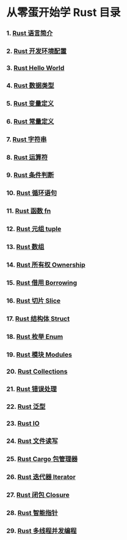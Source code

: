 # 从零蛋开始学 Rust 目录

### 1. [Rust 语言简介]()
### 2. [Rust 开发环境配置]()
### 3. [Rust Hello World]()
### 4. [Rust 数据类型]()
### 5. [Rust 变量定义]()
### 6. [Rust 常量定义]()
### 7. [Rust 字符串]()
### 8. [Rust 运算符]()
### 9. [Rust 条件判断]()
### 10. [Rust 循环语句]()
### 11. [Rust 函数 fn]()
### 12. [Rust 元组 tuple]()
### 13. [Rust 数组]()
### 14. [Rust 所有权 Ownership]()
### 15. [Rust 借用 Borrowing]()
### 16. [Rust 切片 Slice]()
### 17. [Rust 结构体 Struct]()
### 18. [Rust 枚举 Enum]()
### 19. [Rust 模块 Modules ]()
### 20. [Rust Collections]()
### 21. [Rust 错误处理]()
### 22. [Rust 泛型]()
### 23. [Rust IO]()
### 24. [Rust 文件读写]()
### 25. [Rust Cargo 包管理器]()
### 26. [Rust 迭代器 Iterator ]()
### 27. [Rust 闭包 Closure]()
### 28. [Rust 智能指针]()
### 29. [Rust 多线程并发编程]()
